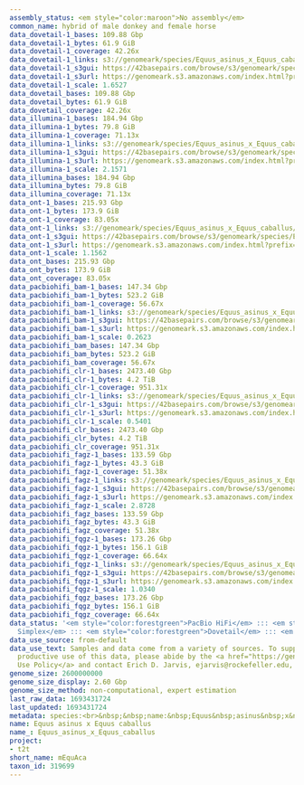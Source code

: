```yaml
---
assembly_status: <em style="color:maroon">No assembly</em>
common_name: hybrid of male donkey and female horse
data_dovetail-1_bases: 109.88 Gbp
data_dovetail-1_bytes: 61.9 GiB
data_dovetail-1_coverage: 42.26x
data_dovetail-1_links: s3://genomeark/species/Equus_asinus_x_Equus_caballus/mEquAca1/genomic_data/dovetail/<br>
data_dovetail-1_s3gui: https://42basepairs.com/browse/s3/genomeark/species/Equus_asinus_x_Equus_caballus/mEquAca1/genomic_data/dovetail/
data_dovetail-1_s3url: https://genomeark.s3.amazonaws.com/index.html?prefix=species/Equus_asinus_x_Equus_caballus/mEquAca1/genomic_data/dovetail/
data_dovetail-1_scale: 1.6527
data_dovetail_bases: 109.88 Gbp
data_dovetail_bytes: 61.9 GiB
data_dovetail_coverage: 42.26x
data_illumina-1_bases: 184.94 Gbp
data_illumina-1_bytes: 79.8 GiB
data_illumina-1_coverage: 71.13x
data_illumina-1_links: s3://genomeark/species/Equus_asinus_x_Equus_caballus/mEquAca1/genomic_data/illumina/<br>
data_illumina-1_s3gui: https://42basepairs.com/browse/s3/genomeark/species/Equus_asinus_x_Equus_caballus/mEquAca1/genomic_data/illumina/
data_illumina-1_s3url: https://genomeark.s3.amazonaws.com/index.html?prefix=species/Equus_asinus_x_Equus_caballus/mEquAca1/genomic_data/illumina/
data_illumina-1_scale: 2.1571
data_illumina_bases: 184.94 Gbp
data_illumina_bytes: 79.8 GiB
data_illumina_coverage: 71.13x
data_ont-1_bases: 215.93 Gbp
data_ont-1_bytes: 173.9 GiB
data_ont-1_coverage: 83.05x
data_ont-1_links: s3://genomeark/species/Equus_asinus_x_Equus_caballus/mEquAca1/genomic_data/ont/<br>
data_ont-1_s3gui: https://42basepairs.com/browse/s3/genomeark/species/Equus_asinus_x_Equus_caballus/mEquAca1/genomic_data/ont/
data_ont-1_s3url: https://genomeark.s3.amazonaws.com/index.html?prefix=species/Equus_asinus_x_Equus_caballus/mEquAca1/genomic_data/ont/
data_ont-1_scale: 1.1562
data_ont_bases: 215.93 Gbp
data_ont_bytes: 173.9 GiB
data_ont_coverage: 83.05x
data_pacbiohifi_bam-1_bases: 147.34 Gbp
data_pacbiohifi_bam-1_bytes: 523.2 GiB
data_pacbiohifi_bam-1_coverage: 56.67x
data_pacbiohifi_bam-1_links: s3://genomeark/species/Equus_asinus_x_Equus_caballus/mEquAca1/genomic_data/pacbio_hifi/<br>
data_pacbiohifi_bam-1_s3gui: https://42basepairs.com/browse/s3/genomeark/species/Equus_asinus_x_Equus_caballus/mEquAca1/genomic_data/pacbio_hifi/
data_pacbiohifi_bam-1_s3url: https://genomeark.s3.amazonaws.com/index.html?prefix=species/Equus_asinus_x_Equus_caballus/mEquAca1/genomic_data/pacbio_hifi/
data_pacbiohifi_bam-1_scale: 0.2623
data_pacbiohifi_bam_bases: 147.34 Gbp
data_pacbiohifi_bam_bytes: 523.2 GiB
data_pacbiohifi_bam_coverage: 56.67x
data_pacbiohifi_clr-1_bases: 2473.40 Gbp
data_pacbiohifi_clr-1_bytes: 4.2 TiB
data_pacbiohifi_clr-1_coverage: 951.31x
data_pacbiohifi_clr-1_links: s3://genomeark/species/Equus_asinus_x_Equus_caballus/mEquAca1/genomic_data/pacbio_hifi/<br>
data_pacbiohifi_clr-1_s3gui: https://42basepairs.com/browse/s3/genomeark/species/Equus_asinus_x_Equus_caballus/mEquAca1/genomic_data/pacbio_hifi/
data_pacbiohifi_clr-1_s3url: https://genomeark.s3.amazonaws.com/index.html?prefix=species/Equus_asinus_x_Equus_caballus/mEquAca1/genomic_data/pacbio_hifi/
data_pacbiohifi_clr-1_scale: 0.5401
data_pacbiohifi_clr_bases: 2473.40 Gbp
data_pacbiohifi_clr_bytes: 4.2 TiB
data_pacbiohifi_clr_coverage: 951.31x
data_pacbiohifi_fagz-1_bases: 133.59 Gbp
data_pacbiohifi_fagz-1_bytes: 43.3 GiB
data_pacbiohifi_fagz-1_coverage: 51.38x
data_pacbiohifi_fagz-1_links: s3://genomeark/species/Equus_asinus_x_Equus_caballus/mEquAca1/genomic_data/pacbiohifi_fagz/<br>
data_pacbiohifi_fagz-1_s3gui: https://42basepairs.com/browse/s3/genomeark/species/Equus_asinus_x_Equus_caballus/mEquAca1/genomic_data/pacbiohifi_fagz/
data_pacbiohifi_fagz-1_s3url: https://genomeark.s3.amazonaws.com/index.html?prefix=species/Equus_asinus_x_Equus_caballus/mEquAca1/genomic_data/pacbiohifi_fagz/
data_pacbiohifi_fagz-1_scale: 2.8728
data_pacbiohifi_fagz_bases: 133.59 Gbp
data_pacbiohifi_fagz_bytes: 43.3 GiB
data_pacbiohifi_fagz_coverage: 51.38x
data_pacbiohifi_fqgz-1_bases: 173.26 Gbp
data_pacbiohifi_fqgz-1_bytes: 156.1 GiB
data_pacbiohifi_fqgz-1_coverage: 66.64x
data_pacbiohifi_fqgz-1_links: s3://genomeark/species/Equus_asinus_x_Equus_caballus/mEquAca1/genomic_data/pacbio_hifi/<br>
data_pacbiohifi_fqgz-1_s3gui: https://42basepairs.com/browse/s3/genomeark/species/Equus_asinus_x_Equus_caballus/mEquAca1/genomic_data/pacbio_hifi/
data_pacbiohifi_fqgz-1_s3url: https://genomeark.s3.amazonaws.com/index.html?prefix=species/Equus_asinus_x_Equus_caballus/mEquAca1/genomic_data/pacbio_hifi/
data_pacbiohifi_fqgz-1_scale: 1.0340
data_pacbiohifi_fqgz_bases: 173.26 Gbp
data_pacbiohifi_fqgz_bytes: 156.1 GiB
data_pacbiohifi_fqgz_coverage: 66.64x
data_status: '<em style="color:forestgreen">PacBio HiFi</em> ::: <em style="color:forestgreen">ONT
  Simplex</em> ::: <em style="color:forestgreen">Dovetail</em> ::: <em style="color:forestgreen">Illumina</em>'
data_use_source: from-default
data_use_text: Samples and data come from a variety of sources. To support fair and
  productive use of this data, please abide by the <a href="https://genome10k.soe.ucsc.edu/data-use-policies/">Data
  Use Policy</a> and contact Erich D. Jarvis, ejarvis@rockefeller.edu, with any questions.
genome_size: 2600000000
genome_size_display: 2.60 Gbp
genome_size_method: non-computational, expert estimation
last_raw_data: 1693431724
last_updated: 1693431724
metadata: species:<br>&nbsp;&nbsp;name:&nbsp;Equus&nbsp;asinus&nbsp;x&nbsp;Equus&nbsp;caballus<br>&nbsp;&nbsp;short_name:&nbsp;mEquAca<br>&nbsp;&nbsp;common_name:&nbsp;hybrid&nbsp;of&nbsp;male&nbsp;donkey&nbsp;and&nbsp;female&nbsp;horse<br>&nbsp;&nbsp;taxon_id:&nbsp;319699<br>&nbsp;&nbsp;order:<br>&nbsp;&nbsp;&nbsp;&nbsp;name:&nbsp;Perissodactyla<br>&nbsp;&nbsp;family:<br>&nbsp;&nbsp;&nbsp;&nbsp;name:&nbsp;Equidae<br>&nbsp;&nbsp;individuals:<br>&nbsp;&nbsp;-&nbsp;<br>&nbsp;&nbsp;&nbsp;&nbsp;short_name:&nbsp;mEquAca1<br>&nbsp;&nbsp;&nbsp;&nbsp;biosample_id:&nbsp;null<br>&nbsp;&nbsp;&nbsp;&nbsp;strain:&nbsp;null<br>&nbsp;&nbsp;&nbsp;&nbsp;alt_ids:<br>&nbsp;&nbsp;&nbsp;&nbsp;-&nbsp;4285<br>&nbsp;&nbsp;&nbsp;&nbsp;sex:&nbsp;male<br>&nbsp;&nbsp;&nbsp;&nbsp;description:&nbsp;null<br>&nbsp;&nbsp;&nbsp;&nbsp;provider:&nbsp;Ted&nbsp;Kalbfleisch&nbsp;(University&nbsp;of&nbsp;Kentucky)<br>&nbsp;&nbsp;&nbsp;&nbsp;father:<br>&nbsp;&nbsp;&nbsp;&nbsp;-<br>&nbsp;&nbsp;&nbsp;&nbsp;&nbsp;&nbsp;short_name:&nbsp;mEquAsi1<br>&nbsp;&nbsp;&nbsp;&nbsp;&nbsp;&nbsp;name:&nbsp;Equus&nbsp;asinus<br>&nbsp;&nbsp;&nbsp;&nbsp;&nbsp;&nbsp;common_name:&nbsp;ass&nbsp;(donkey)<br>&nbsp;&nbsp;&nbsp;&nbsp;&nbsp;&nbsp;taxon_id:&nbsp;9793<br>&nbsp;&nbsp;&nbsp;&nbsp;mother:<br>&nbsp;&nbsp;&nbsp;&nbsp;-<br>&nbsp;&nbsp;&nbsp;&nbsp;&nbsp;&nbsp;short_name:&nbsp;mEquCab4<br>&nbsp;&nbsp;&nbsp;&nbsp;&nbsp;&nbsp;name:&nbsp;Equus&nbsp;caballas<br>&nbsp;&nbsp;&nbsp;&nbsp;&nbsp;&nbsp;common_name:&nbsp;horse<br>&nbsp;&nbsp;&nbsp;&nbsp;&nbsp;&nbsp;taxon_id:&nbsp;9796<br>&nbsp;&nbsp;genome_size:&nbsp;2600000000<br>&nbsp;&nbsp;genome_size_method:&nbsp;non-computational,&nbsp;expert&nbsp;estimation<br>&nbsp;&nbsp;project:&nbsp;[&nbsp;t2t&nbsp;]<br>
name: Equus asinus x Equus caballus
name_: Equus_asinus_x_Equus_caballus
project:
- t2t
short_name: mEquAca
taxon_id: 319699
---
```

